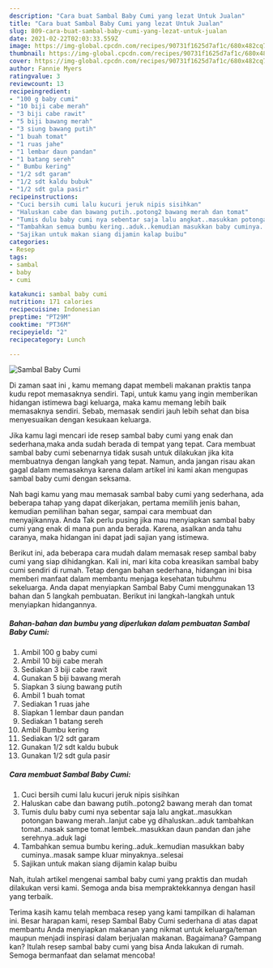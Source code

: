 ```yaml
---
description: "Cara buat Sambal Baby Cumi yang lezat Untuk Jualan"
title: "Cara buat Sambal Baby Cumi yang lezat Untuk Jualan"
slug: 809-cara-buat-sambal-baby-cumi-yang-lezat-untuk-jualan
date: 2021-02-22T02:03:33.559Z
image: https://img-global.cpcdn.com/recipes/90731f1625d7af1c/680x482cq70/sambal-baby-cumi-foto-resep-utama.jpg
thumbnail: https://img-global.cpcdn.com/recipes/90731f1625d7af1c/680x482cq70/sambal-baby-cumi-foto-resep-utama.jpg
cover: https://img-global.cpcdn.com/recipes/90731f1625d7af1c/680x482cq70/sambal-baby-cumi-foto-resep-utama.jpg
author: Fannie Myers
ratingvalue: 3
reviewcount: 13
recipeingredient:
- "100 g baby cumi"
- "10 biji cabe merah"
- "3 biji cabe rawit"
- "5 biji bawang merah"
- "3 siung bawang putih"
- "1 buah tomat"
- "1 ruas jahe"
- "1 lembar daun pandan"
- "1 batang sereh"
- " Bumbu kering"
- "1/2 sdt garam"
- "1/2 sdt kaldu bubuk"
- "1/2 sdt gula pasir"
recipeinstructions:
- "Cuci bersih cumi lalu kucuri jeruk nipis sisihkan"
- "Haluskan cabe dan bawang putih..potong2 bawang merah dan tomat"
- "Tumis dulu baby cumi nya sebentar saja lalu angkat..masukkan potongan bawang merah..lanjut cabe yg dihaluskan..aduk tambahkan tomat..nasak sampe tomat lembek..masukkan daun pandan dan jahe serehnya..aduk lagi"
- "Tambahkan semua bumbu kering..aduk..kemudian masukkan baby cuminya..masak sampe kluar minyaknya..selesai"
- "Sajikan untuk makan siang dijamin kalap buibu"
categories:
- Resep
tags:
- sambal
- baby
- cumi

katakunci: sambal baby cumi 
nutrition: 171 calories
recipecuisine: Indonesian
preptime: "PT29M"
cooktime: "PT36M"
recipeyield: "2"
recipecategory: Lunch

---
```



![Sambal Baby Cumi](https://img-global.cpcdn.com/recipes/90731f1625d7af1c/680x482cq70/sambal-baby-cumi-foto-resep-utama.jpg)

Di zaman  saat ini , kamu memang dapat membeli makanan praktis tanpa kudu repot memasaknya sendiri. Tapi, untuk kamu yang ingin memberikan hidangan istimewa bagi keluarga, maka kamu memang lebih baik memasaknya sendiri. Sebab, memasak sendiri jauh lebih sehat dan bisa menyesuaikan dengan kesukaan keluarga.

Jika kamu lagi mencari ide resep sambal baby cumi yang enak dan sederhana,maka anda sudah berada di tempat yang tepat. Cara membuat sambal baby cumi  sebenarnya tidak susah untuk dilakukan jika kita membuatnya dengan langkah yang tepat. Namun, anda jangan risau akan gagal dalam memasaknya 
karena dalam artikel ini kami akan mengupas sambal baby cumi dengan seksama.  



Nah bagi kamu yang mau memasak sambal baby cumi yang sederhana, ada beberapa tahap yang dapat dikerjakan, pertama memilih jenis bahan, kemudian pemilihan bahan segar, sampai cara membuat dan menyajikannya. Anda Tak perlu pusing jika mau menyiapkan sambal baby cumi yang enak di mana pun anda berada. Karena, asalkan anda  tahu caranya, maka hidangan ini dapat jadi sajian yang istimewa.

Berikut ini, ada beberapa cara mudah dalam memasak resep sambal baby cumi yang siap dihidangkan. Kali ini, mari kita coba kreasikan sambal baby cumi sendiri di rumah. Tetap dengan bahan sederhana, hidangan ini bisa memberi manfaat dalam membantu menjaga kesehatan tubuhmu sekeluarga. Anda dapat menyiapkan Sambal Baby Cumi menggunakan 13 bahan dan 5 langkah pembuatan. Berikut ini langkah-langkah untuk menyiapkan hidangannya.

<!--inarticleads1-->

##### Bahan-bahan dan bumbu yang diperlukan dalam pembuatan Sambal Baby Cumi:

1. Ambil 100 g baby cumi
1. Ambil 10 biji cabe merah
1. Sediakan 3 biji cabe rawit
1. Gunakan 5 biji bawang merah
1. Siapkan 3 siung bawang putih
1. Ambil 1 buah tomat
1. Sediakan 1 ruas jahe
1. Siapkan 1 lembar daun pandan
1. Sediakan 1 batang sereh
1. Ambil  Bumbu kering
1. Sediakan 1/2 sdt garam
1. Gunakan 1/2 sdt kaldu bubuk
1. Gunakan 1/2 sdt gula pasir




<!--inarticleads2-->

##### Cara membuat Sambal Baby Cumi:

1. Cuci bersih cumi lalu kucuri jeruk nipis sisihkan
1. Haluskan cabe dan bawang putih..potong2 bawang merah dan tomat
1. Tumis dulu baby cumi nya sebentar saja lalu angkat..masukkan potongan bawang merah..lanjut cabe yg dihaluskan..aduk tambahkan tomat..nasak sampe tomat lembek..masukkan daun pandan dan jahe serehnya..aduk lagi
1. Tambahkan semua bumbu kering..aduk..kemudian masukkan baby cuminya..masak sampe kluar minyaknya..selesai
1. Sajikan untuk makan siang dijamin kalap buibu




Nah, itulah artikel mengenai  sambal baby cumi  yang praktis dan mudah dilakukan versi kami. Semoga anda bisa mempraktekkannya dengan hasil yang terbaik. 

Terima kasih kamu telah membaca resep yang kami tampilkan di halaman ini. Besar harapan kami, resep  Sambal Baby Cumi sederhana di atas dapat membantu Anda menyiapkan makanan yang nikmat untuk keluarga/teman maupun menjadi inspirasi dalam berjualan makanan. Bagaimana? Gampang kan? Itulah resep sambal baby cumi yang bisa Anda lakukan di rumah. Semoga bermanfaat dan selamat mencoba!

